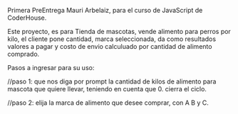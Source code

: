 ﻿Primera PreEntrega Mauri Arbelaiz, para el curso de JavaScript de CoderHouse.

Este proyecto, es para Tienda de mascotas, vende alimento para perros por kilo, el cliente pone cantidad, marca seleccionada, da como resultados valores a pagar y costo de envio calculuado por cantidad de alimento comprado.



Pasos a ingresar para su uso:


//paso 1: que nos diga por prompt la cantidad de kilos de alimento para mascota que quiere llevar, teniendo en cuenta que 0. cierra el ciclo.

//paso 2: elija la marca de alimento que desee comprar, con A B y C.
